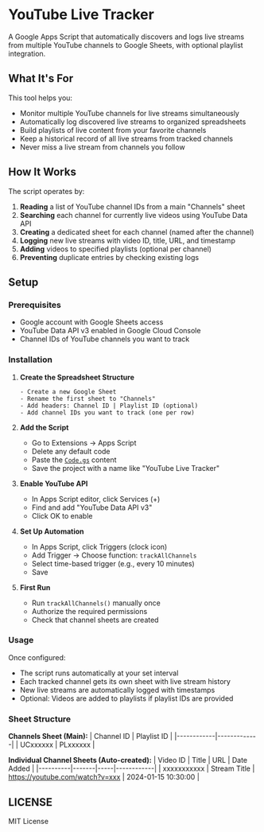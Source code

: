 # YouTube Live Tracker

A Google Apps Script that automatically discovers and logs live streams from multiple YouTube channels to Google Sheets, with optional playlist integration.

## What It's For

This tool helps you:

- Monitor multiple YouTube channels for live streams simultaneously
- Automatically log discovered live streams to organized spreadsheets
- Build playlists of live content from your favorite channels
- Keep a historical record of all live streams from tracked channels
- Never miss a live stream from channels you follow

## How It Works

The script operates by:

1. **Reading** a list of YouTube channel IDs from a main "Channels" sheet
2. **Searching** each channel for currently live videos using YouTube Data API
3. **Creating** a dedicated sheet for each channel (named after the channel)
4. **Logging** new live streams with video ID, title, URL, and timestamp
5. **Adding** videos to specified playlists (optional per channel)
6. **Preventing** duplicate entries by checking existing logs

## Setup

### Prerequisites

- Google account with Google Sheets access
- YouTube Data API v3 enabled in Google Cloud Console
- Channel IDs of YouTube channels you want to track

### Installation

1. **Create the Spreadsheet Structure**

   ```
   - Create a new Google Sheet
   - Rename the first sheet to "Channels"
   - Add headers: Channel ID | Playlist ID (optional)
   - Add channel IDs you want to track (one per row)
   ```

2. **Add the Script**

   - Go to Extensions → Apps Script
   - Delete any default code
   - Paste the [`Code.gs`](Code.gs) content
   - Save the project with a name like "YouTube Live Tracker"

3. **Enable YouTube API**

   - In Apps Script editor, click Services (+)
   - Find and add "YouTube Data API v3"
   - Click OK to enable

4. **Set Up Automation**

   - In Apps Script, click Triggers (clock icon)
   - Add Trigger → Choose function: `trackAllChannels`
   - Select time-based trigger (e.g., every 10 minutes)
   - Save

5. **First Run**
   - Run `trackAllChannels()` manually once
   - Authorize the required permissions
   - Check that channel sheets are created

### Usage

Once configured:

- The script runs automatically at your set interval
- Each tracked channel gets its own sheet with live stream history
- New live streams are automatically logged with timestamps
- Optional: Videos are added to playlists if playlist IDs are provided

### Sheet Structure

**Channels Sheet (Main):**
| Channel ID | Playlist ID |
|------------|-------------|
| UCxxxxxx | PLxxxxxx |

**Individual Channel Sheets (Auto-created):**
| Video ID | Title | URL | Date Added |
|----------|-------|-----|------------|
| xxxxxxxxxxx | Stream Title | https://youtube.com/watch?v=xxx | 2024-01-15 10:30:00 |

## LICENSE

MIT License
